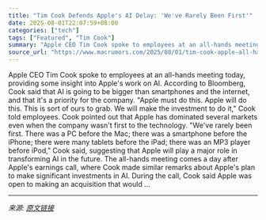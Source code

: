 ```yaml
---
title: "Tim Cook Defends Apple's AI Delay: 'We've Rarely Been First'"
date: 2025-08-01T22:07:59+08:00
categories: ["tech"]
tags: ["Featured", "Tim Cook"]
summary: "Apple CEO Tim Cook spoke to employees at an all-hands meeting today, providing some insight into Apple's work on AI. According to Bloomberg, Cook said that AI is going to be bigger than smartphones an"
source_url: "https://www.macrumors.com/2025/08/01/tim-cook-apple-all-hands-meeting-ai/"
---
```


Apple CEO Tim Cook spoke to employees at an all-hands meeting today, providing some insight into Apple's work on AI. According to Bloomberg, Cook said that AI is going to be bigger than smartphones and the internet, and that it's a priority for the company. "Apple must do this. Apple will do this. This is sort of ours to grab. We will make the investment to do it," Cook told employees. Cook pointed out that Apple has dominated several markets even when the company wasn't first to the technology. "We've rarely been first. There was a PC before the Mac; there was a smartphone before the iPhone; there were many tablets before the iPad; there was an MP3 player before iPod," Cook said, suggesting that Apple will play a major role in transforming AI in the future. The all-hands meeting comes a day after Apple's earnings call, where Cook made similar remarks about Apple's plan to make significant investments in AI. During the call, Cook said Apple was open to making an acquisition that would ...

---

*来源: [原文链接](https://www.macrumors.com/2025/08/01/tim-cook-apple-all-hands-meeting-ai/)*
